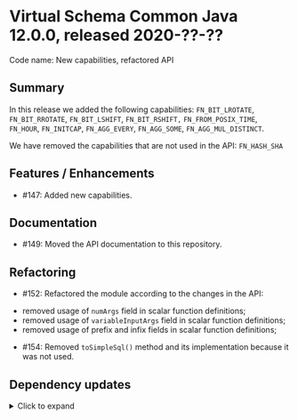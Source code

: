 # Virtual Schema Common Java 12.0.0, released 2020-??-??

Code name: New capabilities, refactored API

## Summary

In this release we added the following capabilities: 
`FN_BIT_LROTATE`, `FN_BIT_RROTATE`, `FN_BIT_LSHIFT`, `FN_BIT_RSHIFT,` `FN_FROM_POSIX_TIME`, `FN_HOUR`, `FN_INITCAP`, `FN_AGG_EVERY`, `FN_AGG_SOME`, `FN_AGG_MUL_DISTINCT`.

We have removed the capabilities that are not used in the API: `FN_HASH_SHA`
                                                     
## Features / Enhancements

* #147: Added new capabilities.

## Documentation

* #149: Moved the API documentation to this repository.

## Refactoring

* #152: Refactored the module according to the changes in the API: 
 - removed usage of `numArgs` field in scalar function definitions;
 - removed usage of `variableInputArgs` field in scalar function definitions;
 - removed usage of prefix and infix fields in scalar function definitions;
* #154: Removed `toSimpleSql()` method and its implementation because it was not used.

## Dependency updates

<details>
  <summary>Click to expand</summary>

* Updated org.junit.jupiter:junit-jupiter:jar:5.6.2 to version 5.7.0
* Updated org.mockito:mockito-junit-jupiter:jar:3.4.4 to version 3.5.13
* Updated nl.jqno.equalsverifier:equalsverifier:jar:3.4.1 to version 3.4.3

</details>
